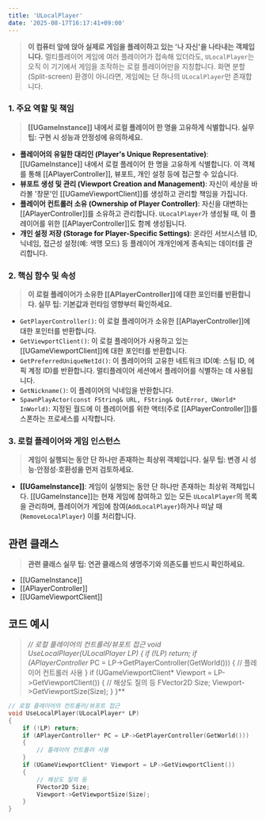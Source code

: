 ```yaml
---
title: 'ULocalPlayer'
date: '2025-08-17T16:17:41+09:00'
---
```

> **이 컴퓨터 앞에 앉아 실제로 게임을 플레이하고 있는 '나 자신'을 나타내는 객체입니다.** 멀티플레이어 게임에 여러 플레이어가 접속해 있더라도, `ULocalPlayer`는 오직 이 기기에서 게임을 조작하는 로컬 플레이어만을 지칭합니다. 화면 분할(Split-screen) 환경이 아니라면, 게임에는 단 하나의 `ULocalPlayer`만 존재합니다.

### **1. 주요 역할 및 책임**
> **[[UGameInstance]] 내에서 로컬 플레이어 한 명을 고유하게 식별합니다. 실무 팁: 구현 시 성능과 안정성에 유의하세요.**
* **플레이어의 유일한 대리인 (Player's Unique Representative)**:
	[[UGameInstance]] 내에서 로컬 플레이어 한 명을 고유하게 식별합니다. 이 객체를 통해 [[APlayerController]], 뷰포트, 개인 설정 등에 접근할 수 있습니다.
* **뷰포트 생성 및 관리 (Viewport Creation and Management)**:
	자신이 세상을 바라볼 '창문'인 [[UGameViewportClient]]를 생성하고 관리할 책임을 가집니다.
* **플레이어 컨트롤러 소유 (Ownership of Player Controller)**:
	자신을 대변하는 [[APlayerController]]를 소유하고 관리합니다. `ULocalPlayer`가 생성될 때, 이 플레이어를 위한 [[APlayerController]]도 함께 생성됩니다.
* **개인 설정 저장 (Storage for Player-Specific Settings)**:
	온라인 서브시스템 ID, 닉네임, 접근성 설정(예: 색맹 모드) 등 플레이어 개개인에게 종속되는 데이터를 관리합니다.

### **2. 핵심 함수 및 속성**
> **이 로컬 플레이어가 소유한 [[APlayerController]]에 대한 포인터를 반환합니다. 실무 팁: 기본값과 런타임 영향부터 확인하세요.**
* `GetPlayerController()`:
	이 로컬 플레이어가 소유한 [[APlayerController]]에 대한 포인터를 반환합니다.
* `GetViewportClient()`:
	이 로컬 플레이어가 사용하고 있는 [[UGameViewportClient]]에 대한 포인터를 반환합니다.
* `GetPreferredUniqueNetId()`:
	이 플레이어의 고유한 네트워크 ID(예: 스팀 ID, 에픽 계정 ID)를 반환합니다. 멀티플레이어 세션에서 플레이어를 식별하는 데 사용됩니다.
* `GetNickname()`:
	이 플레이어의 닉네임을 반환합니다.
* `SpawnPlayActor(const FString& URL, FString& OutError, UWorld* InWorld)`:
	지정된 월드에 이 플레이어를 위한 액터(주로 [[APlayerController]])를 스폰하는 프로세스를 시작합니다.

### **3. 로컬 플레이어와 게임 인스턴스**
> **게임이 실행되는 동안 단 하나만 존재하는 최상위 객체입니다. 실무 팁: 변경 시 성능·안정성·호환성을 먼저 검토하세요.**
* **[[UGameInstance]]**:
	게임이 실행되는 동안 단 하나만 존재하는 최상위 객체입니다. [[UGameInstance]]는 현재 게임에 참여하고 있는 모든 `ULocalPlayer`의 목록을 관리하며, 플레이어가 게임에 참여(`AddLocalPlayer`)하거나 떠날 때(`RemoveLocalPlayer`) 이를 처리합니다.

## 관련 클래스
> **관련 클래스 실무 팁: 연관 클래스의 생명주기와 의존도를 반드시 확인하세요.**
* [[UGameInstance]]
* [[APlayerController]]
* [[UGameViewportClient]]

## 코드 예시
> **// 로컬 플레이어의 컨트롤러/뷰포트 접근 void UseLocalPlayer(ULocalPlayer* LP) { if (!LP) return; if (APlayerController* PC = LP->GetPlayerController(GetWorld())) { // 플레이어 컨트롤러 사용 } if (UGameViewportClient* Viewport = LP->GetViewportClient()) { // 해상도 질의 등 FVector2D Size; Viewport->GetViewportSize(Size); } }**
```cpp
// 로컬 플레이어의 컨트롤러/뷰포트 접근
void UseLocalPlayer(ULocalPlayer* LP)
{
    if (!LP) return;
    if (APlayerController* PC = LP->GetPlayerController(GetWorld()))
    {
        // 플레이어 컨트롤러 사용
    }
    if (UGameViewportClient* Viewport = LP->GetViewportClient())
    {
        // 해상도 질의 등
        FVector2D Size;
        Viewport->GetViewportSize(Size);
    }
}
```
